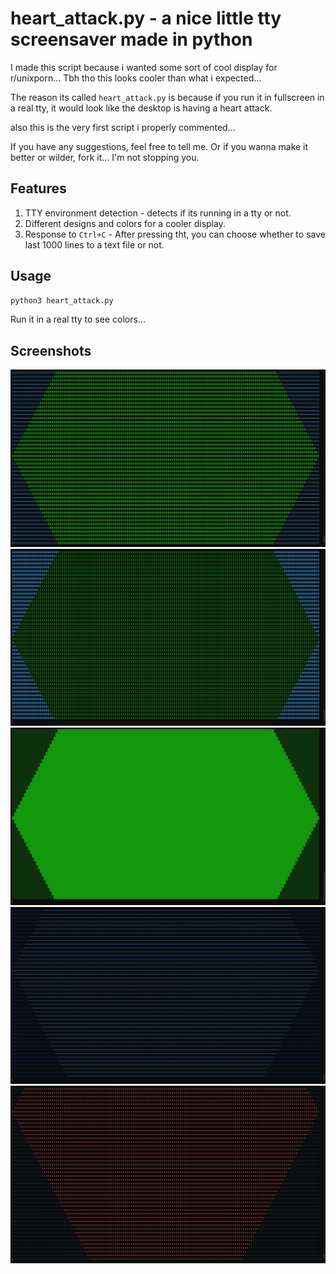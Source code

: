 # heart_attack.py - a nice little tty screensaver made in python

I made this script because i wanted some sort of cool display for r/unixporn... Tbh tho this looks cooler than what i expected...

The reason its called `heart_attack.py` is because if you run it in fullscreen in a real tty, it would look like the desktop is having a heart attack.

also this is the very first script i properly commented...

If you have any suggestions, feel free to tell me. Or if you wanna make it better or wilder, fork it... I'm not stopping you.

## Features
1. TTY environment detection - detects if its running in a tty or not.
2. Different designs and colors for a cooler display.
3. Response to `Ctrl+C` - After pressing tht, you can choose whether to save last 1000 lines to a text file or not.

## Usage
```bash
python3 heart_attack.py
```
Run it in a real tty to see colors...

## Screenshots
![Preview](assets/screenshots/screenshot1.png)
![Preview](assets/screenshots/screenshot2.png)
![Preview](assets/screenshots/screenshot3.png)
![Preview](assets/screenshots/screenshot4.png)
![Preview](assets/screenshots/screenshot5.png)
